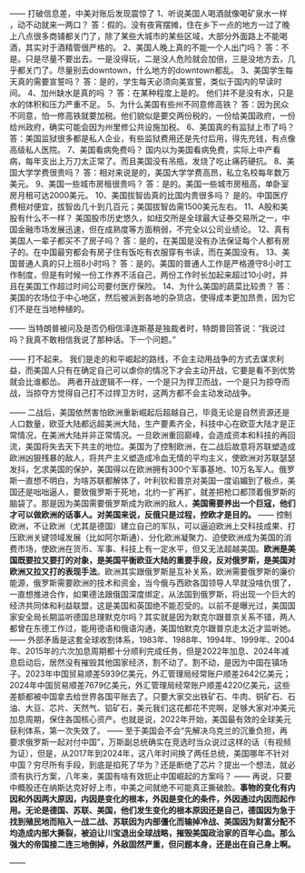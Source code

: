 ——
打破信息差，中美对账后发现震惊了
1、听说美国人喝酒就像喝矿泉水一样 ，动不动就来一两口？
答：假的。没有夜宵摆摊，住在乡下一点的地方一过了晚上八点很多商铺都关门了，除了某些大城市的某些区域，大部分外面路上不能喝酒，其实对于酒精管很严格的。
2、美国人晚上真的不能一个人出门吗？
答：不是。只是尽量不要出去。一是没得玩，二是没人危险就会加倍，三是没地方去，几乎都关门了。尽量别去downtown，什么地方的downtown都乱。
3、美国学生每天真的需要宣誓吗？
答：是的，学生每天必须向美宣誓，类似于国内的早读时间。
4、加州缺水是真的吗 ？
答：在某种程度上是的。 他们并不是没有水，只是水的体积和压力严重不足。
5、为什么美国有些州不同意修高铁？
答：因为民众不同意，怕一修高铁就要加税。他们貌似是要交两份税的，一份给美国政府，一份给州政府，确实可能会因为州里修公共设施加税。
6、美国真的有监狱上市了吗？
答：美国监狱很多都是私人企业，有些监狱费用还是先付后用，得先充钱，有点像高级私人医院。
7、美国看病免费吗？
国内以为美国看病免费，实际上中产看病，每年支出上万刀太正常了。而且美国没有吊瓶，发烧了吃止痛药硬抗。
8、美国大学学费很贵吗？
答：相对来说是的，美国大学学费高昂，私立名校每年数万美元。
9、美国一些城市房租很贵吗？
答：是的。美国一些城市房租高，单卧室房月租可达2000美元。
10、美国拔智齿真的比国内贵很多吗？
是的。中国医疗费相对便宜，拔智齿几十到几百元；美国拔智齿需1500美元左右。
11、A股和美股有什么不一样？
美国股市历史悠久，如纽交所是全球最大证券交易所之一，中国金融市场发展迅速，但在成熟度等方面稍弱，不完全以公司业绩论。
12、真有美国人一辈子都买不了房子吗？
答：是的，在美国是没有办法保证每个人都有房子的。在中国最穷都会有房子住有饭吃有衣服穿有书读，而在美国没有。
13、美国普通人真的只上班8小时吗？
答：是的。美国的普通人工作是严格遵守8小时工作制度，但是有时候一份工作养不活自己，两份工作时长加起来超过10小时，并且在美国工作超过时间公司要付医疗保险。
14、为什么美国的蔬菜比较贵？
答：美国的农场位于中心地区，然后被派到各地的杂货店，使得成本更加昂贵，因为它们不是在当地种植的。

——
当特朗普被问及是否仍相信泽连斯基是独裁者时，特朗普回答说：“我说过吗？我真不敢相信我说了那种话。下一个问题。”

——
打不起来。
我们是走的和平崛起的路线，不会主动用战争的方式去谋求利益，而美国人只有在确定自己可以虐你的情况下才会主动开战，它要是看不到优势就会比谁都怂。
两者开战逻辑不一样，一个是只为捍卫而战，一个是只为掠夺而战，当掠夺方觉得自己打不过捍卫方时，这两方都不会主动发动战争。

——
二战后，美国依然害怕欧洲重新崛起后超越自己，毕竟无论是自然资源还是人口数量，欧亚大陆都远超美洲大陆，生产要素齐全，科技中心在欧亚大陆才是正常情况，在美洲大陆并非正常情况。一旦欧洲重回巅峰，会造成资本和科技的再回流，美国将失去天下共主的地位。美国为了控制欧洲，在二战后故意将苏联塑造成欧洲凶狠残暴的敌人，将共产主义塑造成冷血无情的平均主义，使欧洲对苏联瑟瑟发抖，乞求美国的保护，美国得以在欧洲拥有300个军事基地、10万名军人。俄罗斯一直想不明白，为啥苏联都解体了，叶利钦和普京对美国一度谄媚到了极点，美国还是咄咄逼人，要致俄罗斯于死地，北约一扩再扩，就差把枪口都顶着俄罗斯的脑袋了。那是因为美国需要俄罗斯成为欧洲的敌人，**美国需要养出一个巨寇，他们才可以做欧洲的话事人。对美国来说，反俄只是过程，控欧才是目的。**
——
控制欧洲，不让欧洲（尤其是德国）建立自己的军队，可以逼迫欧洲上交科技成果、打压欧洲关键领域发展（比如阿尔斯通）、分化欧洲凝聚力、迫使欧洲成为美国的消费市场，使欧洲在货币、军事、科技上有一定水平，但又无法超越美国。**欧洲是美国既要拉又要打的对象，是美国平衡欧亚大陆的重要手段，反对俄罗斯，是美国对欧洲又拉又打的表现手法**。欧洲其实跟俄罗斯是互补关系，欧洲需要俄罗斯的廉价能源，俄罗斯需要欧洲的技术和资金，当今俄与西欧各国领导人早就没啥仇恨了，一直想推进合作，如果德法跟俄国深度绑定，从法国到俄罗斯，将出现一个巨大的经济共同体和利益联盟，这是美国和英国绝不能忍受的。以前不是曝光过，美国国家安全局长期监听德国总理默克尔吗？其实就是因为默克尔跟普京关系不错，两人都曾在东德工作过，能用德语和俄语沟通，美国怕默克尔跟普京走太近才监听她。
——
外部矛盾是这套全球收割体系，1983年、1988年、1994年、1999年、2004年、2015年的六次加息周期都十分顺利完成任务，但是2022年加息、2024年减息启动后，居然没有摧毁其他国家经济，割不动了。割不动，是因为中国在镇场子。2023年中国贸易顺差5939亿美元，外汇管理局经常账户顺差2642亿美元；2024年中国贸易顺差7679亿美元，外汇管理局经常账户顺差4220亿美元，这些差额都被中国拿去给世界各国平账去了。只要大家交出铁矿石、牛肉、铜矿石、石油、大豆、芯片、天然气、铝矿石，美元我们这花都花不完啊，足够大家对冲美元加息周期，保住各国核心资产。也就是说，2022年开始，美国最有效的全球美元获利体系，第一次失效了。
——
至于美国会不会“先解决乌克兰的沉重负担，再要求俄罗斯一起对付中国”，万斯副总统确实在竞选时当众说过这样的话（有视频为证），但是，从2017年到2024年，这八年时间换了两任总统，美国哪年不针对中国？穷尽所有手段，到底是掐死了华为？还是断绝了芯片？提出一个想法，就必须有执行方案，八年来，美国有啥有效扼止中国崛起的方案吗？
——
再说，只要中概股还在纳斯达克好好上市，中美之间就绝不可能真正撕破脸。**事物的变化有内因和外因两大原因，内因是变化的根本，外因是变化的条件，外因通过内因而起作用。无论是德国、苏联、美国，他们发生变化的根本原因还是自己，德国因为急于找到殖民地而陷入一战二战、苏联因为内部僵化而输掉冷战、美国因为财富分配不均造成内部大撕裂，被迫让川宝退出全球战略，摧毁美国政治家的百年心血。那么强大的帝国接二连三地倒掉，外敌固然严重，但问题本身，还是出在自己身上啊。**

——

